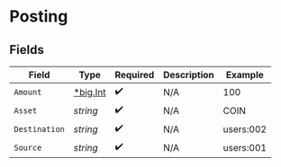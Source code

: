 # Posting


## Fields

| Field                                       | Type                                        | Required                                    | Description                                 | Example                                     |
| ------------------------------------------- | ------------------------------------------- | ------------------------------------------- | ------------------------------------------- | ------------------------------------------- |
| `Amount`                                    | [*big.Int](https://pkg.go.dev/math/big#Int) | :heavy_check_mark:                          | N/A                                         | 100                                         |
| `Asset`                                     | *string*                                    | :heavy_check_mark:                          | N/A                                         | COIN                                        |
| `Destination`                               | *string*                                    | :heavy_check_mark:                          | N/A                                         | users:002                                   |
| `Source`                                    | *string*                                    | :heavy_check_mark:                          | N/A                                         | users:001                                   |